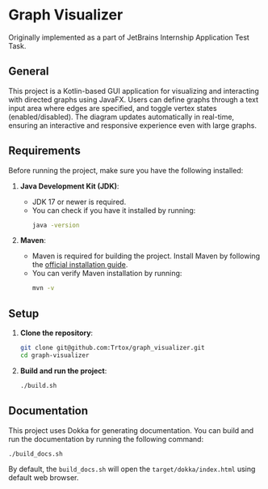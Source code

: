 # Graph Visualizer

Originally implemented as a part of JetBrains Internship Application Test Task.

## General

This project is a Kotlin-based GUI application for visualizing and interacting with directed graphs using JavaFX. Users can define graphs through a text input area where edges are specified, and toggle vertex states (enabled/disabled). The diagram updates automatically in real-time, ensuring an interactive and responsive experience even with large graphs.

## Requirements

Before running the project, make sure you have the following installed:

1. **Java Development Kit (JDK)**:
    - JDK 17 or newer is required.
    - You can check if you have it installed by running:
      ```bash
      java -version
      ```

2. **Maven**:
    - Maven is required for building the project. Install Maven by following the [official installation guide](https://maven.apache.org/install.html).
    - You can verify Maven installation by running:
      ```bash
      mvn -v
      ```

## Setup

1. **Clone the repository**:
   ```bash
   git clone git@github.com:Trtox/graph_visualizer.git
   cd graph-visualizer
   ```

2. **Build and run the project**:
   ```bash
   ./build.sh
   ```

## Documentation

This project uses Dokka for generating documentation. You can build and run the documentation by running the following command:

   ```bash
   ./build_docs.sh
   ```

By default, the ```build_docs.sh``` will open the ```target/dokka/index.html``` using default web browser.
   